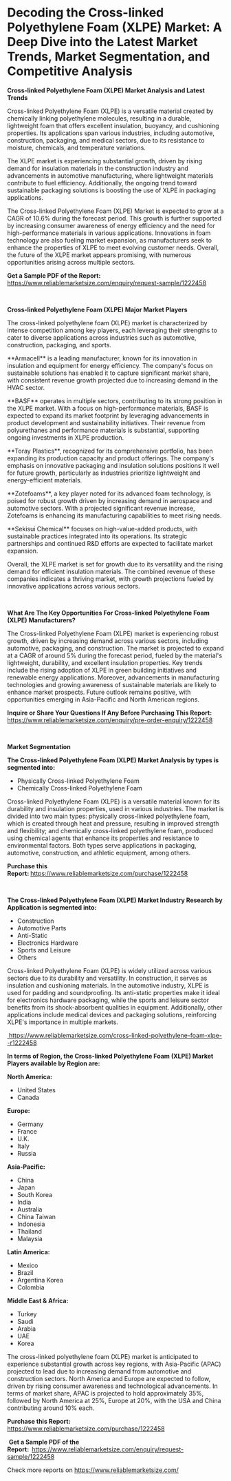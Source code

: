 <p><h1>Decoding the Cross-linked Polyethylene Foam (XLPE) Market: A Deep Dive into the Latest Market Trends, Market Segmentation, and Competitive Analysis</h1></p><p><strong>Cross-linked Polyethylene Foam (XLPE) Market Analysis and Latest Trends</strong></p>
<p><p>Cross-linked Polyethylene Foam (XLPE) is a versatile material created by chemically linking polyethylene molecules, resulting in a durable, lightweight foam that offers excellent insulation, buoyancy, and cushioning properties. Its applications span various industries, including automotive, construction, packaging, and medical sectors, due to its resistance to moisture, chemicals, and temperature variations. </p><p>The XLPE market is experiencing substantial growth, driven by rising demand for insulation materials in the construction industry and advancements in automotive manufacturing, where lightweight materials contribute to fuel efficiency. Additionally, the ongoing trend toward sustainable packaging solutions is boosting the use of XLPE in packaging applications. </p><p>The Cross-linked Polyethylene Foam (XLPE) Market is expected to grow at a CAGR of 10.6% during the forecast period. This growth is further supported by increasing consumer awareness of energy efficiency and the need for high-performance materials in various applications. Innovations in foam technology are also fueling market expansion, as manufacturers seek to enhance the properties of XLPE to meet evolving customer needs. Overall, the future of the XLPE market appears promising, with numerous opportunities arising across multiple sectors.</p></p>
<p><strong>Get a Sample PDF of the Report:&nbsp;</strong> <a href="https://www.reliablemarketsize.com/enquiry/request-sample/1222458?utm_campaign=2462&utm_medium=2&utm_source=Github&utm_content=ia&utm_term=03042025&utm_id=cross-linked-polyethylene-foam-xlpe">https://www.reliablemarketsize.com/enquiry/request-sample/1222458</a></p>
<p>&nbsp;</p>
<p><strong>Cross-linked Polyethylene Foam (XLPE) Major Market Players</strong></p>
<p><p>The cross-linked polyethylene foam (XLPE) market is characterized by intense competition among key players, each leveraging their strengths to cater to diverse applications across industries such as automotive, construction, packaging, and sports. </p><p>**Armacell** is a leading manufacturer, known for its innovation in insulation and equipment for energy efficiency. The company's focus on sustainable solutions has enabled it to capture significant market share, with consistent revenue growth projected due to increasing demand in the HVAC sector.</p><p>**BASF** operates in multiple sectors, contributing to its strong position in the XLPE market. With a focus on high-performance materials, BASF is expected to expand its market footprint by leveraging advancements in product development and sustainability initiatives. Their revenue from polyurethanes and performance materials is substantial, supporting ongoing investments in XLPE production.</p><p>**Toray Plastics**, recognized for its comprehensive portfolio, has been expanding its production capacity and product offerings. The company's emphasis on innovative packaging and insulation solutions positions it well for future growth, particularly as industries prioritize lightweight and energy-efficient materials.</p><p>**Zotefoams**, a key player noted for its advanced foam technology, is poised for robust growth driven by increasing demand in aerospace and automotive sectors. With a projected significant revenue increase, Zotefoams is enhancing its manufacturing capabilities to meet rising needs.</p><p>**Sekisui Chemical** focuses on high-value-added products, with sustainable practices integrated into its operations. Its strategic partnerships and continued R&D efforts are expected to facilitate market expansion.</p><p>Overall, the XLPE market is set for growth due to its versatility and the rising demand for efficient insulation materials. The combined revenue of these companies indicates a thriving market, with growth projections fueled by innovative applications across various sectors.</p></p>
<p>&nbsp;</p>
<p><strong>What Are The Key Opportunities For Cross-linked Polyethylene Foam (XLPE) Manufacturers?</strong></p>
<p><p>The Cross-linked Polyethylene Foam (XLPE) market is experiencing robust growth, driven by increasing demand across various sectors, including automotive, packaging, and construction. The market is projected to expand at a CAGR of around 5% during the forecast period, fueled by the material's lightweight, durability, and excellent insulation properties. Key trends include the rising adoption of XLPE in green building initiatives and renewable energy applications. Moreover, advancements in manufacturing technologies and growing awareness of sustainable materials are likely to enhance market prospects. Future outlook remains positive, with opportunities emerging in Asia-Pacific and North American regions.</p></p>
<p><strong>Inquire or Share Your Questions If Any Before Purchasing This Report:</strong> <a href="https://www.reliablemarketsize.com/enquiry/pre-order-enquiry/1222458?utm_campaign=2462&utm_medium=2&utm_source=Github&utm_content=ia&utm_term=03042025&utm_id=cross-linked-polyethylene-foam-xlpe">https://www.reliablemarketsize.com/enquiry/pre-order-enquiry/1222458</a></p>
<p>&nbsp;</p>
<p><strong>Market Segmentation</strong></p>
<p><strong>The Cross-linked Polyethylene Foam (XLPE) Market Analysis by types is segmented into:</strong></p>
<p><ul><li>Physically Cross-linked Polyethylene Foam</li><li>Chemically Cross-linked Polyethylene Foam</li></ul></p>
<p><p>Cross-linked Polyethylene Foam (XLPE) is a versatile material known for its durability and insulation properties, used in various industries. The market is divided into two main types: physically cross-linked polyethylene foam, which is created through heat and pressure, resulting in improved strength and flexibility; and chemically cross-linked polyethylene foam, produced using chemical agents that enhance its properties and resistance to environmental factors. Both types serve applications in packaging, automotive, construction, and athletic equipment, among others.</p></p>
<p><strong>Purchase this Report:&nbsp;</strong><a href="https://www.reliablemarketsize.com/purchase/1222458?utm_campaign=2462&utm_medium=2&utm_source=Github&utm_content=ia&utm_term=03042025&utm_id=cross-linked-polyethylene-foam-xlpe">https://www.reliablemarketsize.com/purchase/1222458</a></p>
<p>&nbsp;</p>
<p><strong>The Cross-linked Polyethylene Foam (XLPE) Market Industry Research by Application is segmented into:</strong></p>
<p><ul><li>Construction</li><li>Automotive Parts</li><li>Anti-Static</li><li>Electronics Hardware</li><li>Sports and Leisure</li><li>Others</li></ul></p>
<p><p>Cross-linked Polyethylene Foam (XLPE) is widely utilized across various sectors due to its durability and versatility. In construction, it serves as insulation and cushioning materials. In the automotive industry, XLPE is used for padding and soundproofing. Its anti-static properties make it ideal for electronics hardware packaging, while the sports and leisure sector benefits from its shock-absorbent qualities in equipment. Additionally, other applications include medical devices and packaging solutions, reinforcing XLPE's importance in multiple markets.</p></p>
<p><a href="https://www.reliablemarketsize.com/cross-linked-polyethylene-foam-xlpe--r1222458?utm_campaign=2462&utm_medium=2&utm_source=Github&utm_content=ia&utm_term=03042025&utm_id=cross-linked-polyethylene-foam-xlpe">&nbsp;https://www.reliablemarketsize.com/cross-linked-polyethylene-foam-xlpe--r1222458</a></p>
<p><strong>In terms of Region, the Cross-linked Polyethylene Foam (XLPE) Market Players available by Region are:</strong></p>
<p>
    <p> <strong> North America: </strong>
        <ul>
            <li>United States</li>
            <li>Canada</li>
        </ul>
        </p> 
    <p> <strong> Europe: </strong>
        <ul>
            <li>Germany</li>
            <li>France</li>
            <li>U.K.</li>
            <li>Italy</li>
            <li>Russia</li>
        </ul>
        </p> 
    <p> <strong> Asia-Pacific: </strong>
        <ul>
            <li>China</li>
            <li>Japan</li>
            <li>South Korea</li>
            <li>India</li>
            <li>Australia</li>
            <li>China Taiwan</li>
            <li>Indonesia</li>
            <li>Thailand</li>
            <li>Malaysia</li>
        </ul>
        </p> 
    <p> <strong> Latin America: </strong>
        <ul>
            <li>Mexico</li>
            <li>Brazil</li>
            <li>Argentina Korea</li>
            <li>Colombia</li>
        </ul>
        </p> 
    <p> <strong> Middle East & Africa: </strong>
        <ul>
            <li>Turkey</li>
            <li>Saudi</li>
            <li>Arabia</li>
            <li>UAE</li>
            <li>Korea</li>
        </ul>
    </p>
    </p>
<p><p>The cross-linked polyethylene foam (XLPE) market is anticipated to experience substantial growth across key regions, with Asia-Pacific (APAC) projected to lead due to increasing demand from automotive and construction sectors. North America and Europe are expected to follow, driven by rising consumer awareness and technological advancements. In terms of market share, APAC is projected to hold approximately 35%, followed by North America at 25%, Europe at 20%, with the USA and China contributing around 10% each.</p></p>
<p><strong>Purchase this Report: </strong><a href="https://www.reliablemarketsize.com/purchase/1222458?utm_campaign=2462&utm_medium=2&utm_source=Github&utm_content=ia&utm_term=03042025&utm_id=cross-linked-polyethylene-foam-xlpe">https://www.reliablemarketsize.com/purchase/1222458</a></p>
<p>&nbsp;<strong>Get a Sample PDF of the Report:&nbsp;&nbsp;</strong><a href="https://www.reliablemarketsize.com/enquiry/request-sample/1222458?utm_campaign=2462&utm_medium=2&utm_source=Github&utm_content=ia&utm_term=03042025&utm_id=cross-linked-polyethylene-foam-xlpe">https://www.reliablemarketsize.com/enquiry/request-sample/1222458</a></p>
<p><strong></strong></p>
<p>Check more reports on <a href="https://www.reliablemarketsize.com/?utm_campaign=2462&utm_medium=2&utm_source=Github&utm_content=ia&utm_term=03042025&utm_id=cross-linked-polyethylene-foam-xlpe">https://www.reliablemarketsize.com/</a></p>